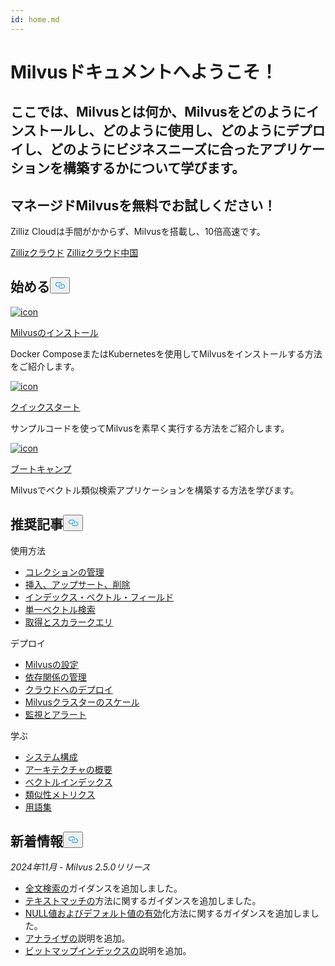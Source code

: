 ```yaml
---
id: home.md
---
```

<div class="doc-h1-wrapper">
<p><h1 class="title">
Milvusドキュメントへようこそ！</h1></p>
<p><h2 class="sub-title">
ここでは、Milvusとは何か、Milvusをどのようにインストールし、どのように使用し、どのようにデプロイし、どのようにビジネスニーズに合ったアプリケーションを構築するかについて学びます。</h2></p>
</div>
<div class="doc-home-promotion-wrapper">
  <div class="promotion-content">
    <h2 class="promotion-title">マネージドMilvusを無料でお試しください！</h2>
    <p class="promotion-desc">Zilliz Cloudは手間がかからず、Milvusを搭載し、10倍高速です。</p>
  </div>
  <div class="cta-wrapper">
   <a class="cta-global" href="https://cloud.zilliz.com/signup?utm_source=partner&utm_medium=referral&utm_campaign=2025-02-24_doc_home_milvus.io">Zillizクラウド</a> <a class="cta-cn" href="https://cloud.zilliz.com.cn/signup?utm_source=partner&utm_medium=referral&utm_campaign=2025-02-24_doc_home_milvus.io">Zillizクラウド中国</a></div>
</div>
<h2 id="Get-Started" class="common-anchor-header">始める<button data-href="#Get-Started" class="anchor-icon" translate="no">
      <svg translate="no"
        aria-hidden="true"
        focusable="false"
        height="20"
        version="1.1"
        viewBox="0 0 16 16"
        width="16"
      >
        <path
          fill="#0092E4"
          fill-rule="evenodd"
          d="M4 9h1v1H4c-1.5 0-3-1.69-3-3.5S2.55 3 4 3h4c1.45 0 3 1.69 3 3.5 0 1.41-.91 2.72-2 3.25V8.59c.58-.45 1-1.27 1-2.09C10 5.22 8.98 4 8 4H4c-.98 0-2 1.22-2 2.5S3 9 4 9zm9-3h-1v1h1c1 0 2 1.22 2 2.5S13.98 12 13 12H9c-.98 0-2-1.22-2-2.5 0-.83.42-1.64 1-2.09V6.25c-1.09.53-2 1.84-2 3.25C6 11.31 7.55 13 9 13h4c1.45 0 3-1.69 3-3.5S14.5 6 13 6z"
        ></path>
      </svg>
    </button></h2><div class="card-wrapper">
<div class="start_card_container">
  
   <a href="/docs/ja/install_standalone-docker.md"> <img translate="no" src="/docs/v2.5.x/assets/home_install.svg" alt="icon" />
   </a> <a href="/docs/ja/install_standalone-docker.md"> <p class="link-btn">Milvusのインストール</p> </a><p>Docker ComposeまたはKubernetesを使用してMilvusをインストールする方法をご紹介します。</p>
</div>
<div class="start_card_container">
  
   <a href="/docs/ja/quickstart.md"> <img translate="no" src="/docs/v2.5.x/assets/home_quick_start.svg" alt="icon" />
   </a> <a href="/docs/ja/quickstart.md"> <p class="link-btn">クイックスタート</p> </a><p>サンプルコードを使ってMilvusを素早く実行する方法をご紹介します。</p>
</div>
<div class="start_card_container">
  
   <a href="/bootcamp"> <img translate="no" src="/docs/v2.5.x/assets/home_bootcamp.svg" alt="icon" />
   </a> <a href="/bootcamp"> <p class="link-btn">ブートキャンプ</p> </a><p>
  Milvusでベクトル類似検索アプリケーションを構築する方法を学びます。  </p>
</div>
</div>
<h2 id="Recommended-articles" class="common-anchor-header">推奨記事<button data-href="#Recommended-articles" class="anchor-icon" translate="no">
      <svg translate="no"
        aria-hidden="true"
        focusable="false"
        height="20"
        version="1.1"
        viewBox="0 0 16 16"
        width="16"
      >
        <path
          fill="#0092E4"
          fill-rule="evenodd"
          d="M4 9h1v1H4c-1.5 0-3-1.69-3-3.5S2.55 3 4 3h4c1.45 0 3 1.69 3 3.5 0 1.41-.91 2.72-2 3.25V8.59c.58-.45 1-1.27 1-2.09C10 5.22 8.98 4 8 4H4c-.98 0-2 1.22-2 2.5S3 9 4 9zm9-3h-1v1h1c1 0 2 1.22 2 2.5S13.98 12 13 12H9c-.98 0-2-1.22-2-2.5 0-.83.42-1.64 1-2.09V6.25c-1.09.53-2 1.84-2 3.25C6 11.31 7.55 13 9 13h4c1.45 0 3-1.69 3-3.5S14.5 6 13 6z"
        ></path>
      </svg>
    </button></h2><div class="doc-home-recommend-section">
<div class="recomment-item">
  <p>使用方法</p>
<ul>
<li><a href="/docs/ja/manage-collections.md">コレクションの管理</a></li>
<li><a href="/docs/ja/insert-update-delete.md">挿入、アップサート、削除</a></li>
<li><a href="/docs/ja/index-vector-fields.md">インデックス・ベクトル・フィールド</a></li>
<li><a href="/docs/ja/single-vector-search.md">単一ベクトル検索</a></li>
<li><a href="/docs/ja/get-and-scalar-query.md">取得とスカラークエリ</a></li>
</ul>
</div>
<div class="recomment-item">
  <p>デプロイ</p>
<ul>
<li><a href="/docs/ja/configure-docker.md">Milvusの設定</a></li>
<li><a href="/docs/ja/deploy_s3.md">依存関係の管理</a></li>
<li><a href="/docs/ja/eks.md">クラウドへのデプロイ</a></li>
<li><a href="/docs/ja/scaleout.md">Milvusクラスターのスケール</a></li>
<li><a href="/docs/ja/monitor_overview.md">監視とアラート</a></li>
</ul>
</div>
<div class="recomment-item">
  <p>学ぶ</p>
<ul>
<li><a href="/docs/ja/system_configuration.md">システム構成</a></li>
<li><a href="/docs/ja/architecture_overview.md">アーキテクチャの概要</a></li>
<li><a href="/docs/ja/index.md">ベクトルインデックス</a></li>
<li><a href="/docs/ja/metric.md">類似性メトリクス</a></li>
<li><a href="/docs/ja/glossary.md">用語集</a></li>
</ul>
</div>
</div>
<div class="doc-home-what-is-new">
<h2 id="Whats-new-in-docs" class="common-anchor-header">新着情報<button data-href="#Whats-new-in-docs" class="anchor-icon" translate="no">
      <svg translate="no"
        aria-hidden="true"
        focusable="false"
        height="20"
        version="1.1"
        viewBox="0 0 16 16"
        width="16"
      >
        <path
          fill="#0092E4"
          fill-rule="evenodd"
          d="M4 9h1v1H4c-1.5 0-3-1.69-3-3.5S2.55 3 4 3h4c1.45 0 3 1.69 3 3.5 0 1.41-.91 2.72-2 3.25V8.59c.58-.45 1-1.27 1-2.09C10 5.22 8.98 4 8 4H4c-.98 0-2 1.22-2 2.5S3 9 4 9zm9-3h-1v1h1c1 0 2 1.22 2 2.5S13.98 12 13 12H9c-.98 0-2-1.22-2-2.5 0-.83.42-1.64 1-2.09V6.25c-1.09.53-2 1.84-2 3.25C6 11.31 7.55 13 9 13h4c1.45 0 3-1.69 3-3.5S14.5 6 13 6z"
        ></path>
      </svg>
    </button></h2><p><em>2024年11月 - Milvus 2.5.0リリース</em></p>
<ul>
<li><a href="/docs/ja/full-text-search.md">全文検索の</a>ガイダンスを追加しました。</li>
<li><a href="/docs/ja/keyword-match.md">テキストマッチの</a>方法に関するガイダンスを追加しました。</li>
<li><a href="/docs/ja/nullable-and-default.md">NULL値およびデフォルト値の有効</a>化方法に関するガイダンスを追加しました。</li>
<li><a href="/docs/ja/analyzer-overview.md">アナライザの</a>説明を追加。</li>
<li><a href="/docs/ja/bitmap.md">ビットマップインデックスの</a>説明を追加。</li>
</ul>
</div>
